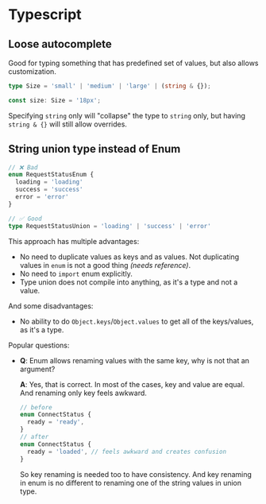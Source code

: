 # Typescript

## Loose autocomplete

Good for typing something that has predefined set of values, but also allows customization.

```typescript
type Size = 'small' | 'medium' | 'large' | (string & {});

const size: Size = '18px';
```

Specifying `string` only will "collapse" the type to `string` only, but having `string & {}` will still allow overrides.

## String union type instead of Enum

```typescript
// ❌ Bad
enum RequestStatusEnum {
  loading = 'loading'
  success = 'success'
  error = 'error'
}

// ✅ Good
type RequestStatusUnion = 'loading' | 'success' | 'error'
```

This approach has multiple advantages:

- No need to duplicate values as keys and as values.
  Not duplicating values in `enum` is not a good thing _(needs reference)_.
- No need to `import` enum explicitly.
- Type union does not compile into anything, as it's a type and not a value.

And some disadvantages:

- No ability to do `Object.keys`/`Object.values` to get all of the keys/values, as it's a type.

Popular questions:

- **Q**: Enum allows renaming values with the same key, why is not that an argument?

  **A**: Yes, that is correct. In most of the cases, key and value are equal.
  And renaming only key feels awkward.

  ```typescript
  // before
  enum ConnectStatus {
    ready = 'ready',
  }
  // after
  enum ConnectStatus {
    ready = 'loaded', // feels awkward and creates confusion
  }
  ```

  So key renaming is needed too to have consistency.
  And key renaming in enum is no different to renaming one of the string values in union type.
